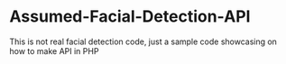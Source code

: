 # Assumed-Facial-Detection-API
This is not real facial detection code, just a sample code showcasing on how to make API in PHP 
